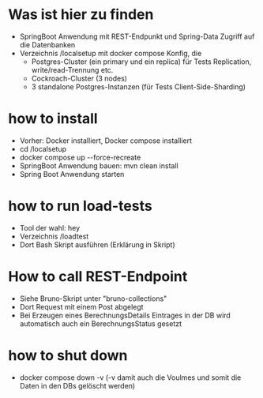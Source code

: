 # Was ist hier zu finden
- SpringBoot Anwendung mit REST-Endpunkt und Spring-Data Zugriff auf die Datenbanken
- Verzeichnis /localsetup mit docker compose Konfig, die
  - Postgres-Cluster (ein primary und ein replica) für Tests Replication, write/read-Trennung etc.
  - Cockroach-Cluster (3 nodes)
  - 3 standalone Postgres-Instanzen (für Tests Client-Side-Sharding)

# how to install
- Vorher: Docker installiert, Docker compose installiert
- cd /localsetup
- docker compose up --force-recreate
- SpringBoot Anwendung bauen: mvn clean install
- Spring Boot Anwendung starten

# how to run load-tests
- Tool der wahl: hey
- Verzeichnis /loadtest
- Dort Bash Skript ausführen (Erklärung in Skript)

# How to call REST-Endpoint
- Siehe Bruno-Skript unter "bruno-collections"
- Dort Request mit einem Post abgelegt
- Bei Erzeugen eines BerechnungsDetails Eintrages in der DB wird automatisch auch ein BerechnungsStatus gesetzt

# how to shut down
- docker compose down -v (-v damit auch die Voulmes und somit die Daten in den DBs gelöscht werden)